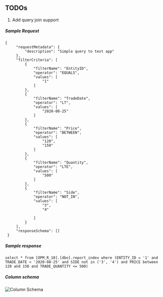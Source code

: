 ## TODOs
1. Add query join support

##### Sample Request
````
{
     "requestMetadata": {
         "description": "Simple query to test app"
     },
     "filterCriteria": [
         {
             "filterName": "EntityID",
             "operator": "EQUALS",
             "values": [
                 "1"
             ]
         },
         {
             "filterName": "TradeDate",
             "operator": "LT",
             "values": [
                 "2020-08-25"
             ]
         },
         {
             "filterName": "Price",
             "operator": "BETWEEN",
             "values": [
                 "120",
                 "150"
             ]
         },
         {
             "filterName": "Quantity",
             "operator": "LTE",
             "values": [
                 "500"
             ]
         },
         {
             "filterName": "Side",
             "operator": "NOT_IN",
             "values": [
                 "3",
                 "4"
                 
             ]
         }
     ],
     "responseSchema": []
 }
````
 
 ##### Sample response
 ````select * from [OPM_R_10].[dbo].report_index where (ENTITY_ID = '1' and TRADE_DATE < '2020-08-25' and SIDE not in ('3', '4') and PRICE between 120 and 150 and TRADE_QUANTITY <= 500)````
 
 ##### Column schema
 ![Column Schema](src/main/resources/docs/column_schema.PNG?raw=true "Column Schema")
 
 
 